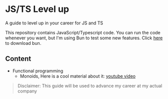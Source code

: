 # JS/TS Level up 

A guide to level up in your career for JS and TS

This repository contains JavaScript/Typescript code. You can run the code 
whenever you want, but I'm using Bun to test some new features. Click 
[here](https://bun.sh/) to download bun. 

## Content 
* Functional programming
  * Monoids, Here is a cool material about it: [youtube video](https://www.youtube.com/watch?v=C2w45qRc3aU)

> Disclaimer: This guide will be used to advance my career at my actual company